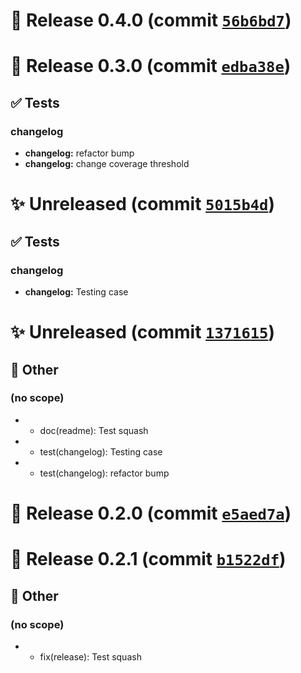 # 🚀 Release 0.4.0 (commit [`56b6bd7`](https://github.com/the-reacher-data/dummy-massive-kit/commit/56b6bd7b88dedc58062bdf5fc17b0f09b99cf181))












# 🚀 Release 0.3.0 (commit [`edba38e`](https://github.com/the-reacher-data/dummy-massive-kit/commit/edba38ea8bdc71ba384900214efa77d97f77fc55))








## ✅ Tests
### changelog
- **changelog:** refactor bump
- **changelog:** change coverage threshold





# ✨ Unreleased (commit [`5015b4d`](https://github.com/the-reacher-data/dummy-massive-kit/commit/5015b4d5a7af1529d57d5c7cecc3e435565e3a99))








## ✅ Tests
### changelog
- **changelog:** Testing case





# ✨ Unreleased (commit [`1371615`](https://github.com/the-reacher-data/dummy-massive-kit/commit/13716157f41d6550010ca31f898aa56ba889dfee))










## 🔖 Other
### (no scope)
- * doc(readme): Test squash
- * test(changelog): Testing case
- * test(changelog): refactor bump



# 🚀 Release 0.2.0 (commit [`e5aed7a`](https://github.com/the-reacher-data/dummy-massive-kit/commit/e5aed7ac14e0809048f09c365859a5f98e38c3bc))












# 🚀 Release 0.2.1 (commit [`b1522df`](https://github.com/the-reacher-data/dummy-massive-kit/commit/b1522df6568426f46d39f882cbee9c138f809d64))










## 🔖 Other
### (no scope)
- * fix(release): Test squash
